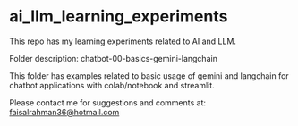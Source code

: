 # ai_llm_learning_experiments
This repo has my learning experiments related to AI and LLM.

Folder description:
chatbot-00-basics-gemini-langchain

This folder has examples related to basic usage of gemini and langchain for chatbot applications with colab/notebook and streamlit.


Please contact me for suggestions and comments at: faisalrahman36@hotmail.com
